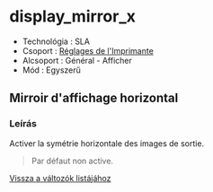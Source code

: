 # display\_mirror\_x

* Technológia : SLA
* Csoport : [Réglages de l'Imprimante](../sla_printer/sla_parameters.md)
* Alcsoport : Général - Afficher
* Mód : Egyszerű

## Mirroir d'affichage horizontal

### Leírás

Activer la symétrie horizontale des images de sortie.

> Par défaut non active.

[Vissza a változók listájához](variable_list.md)

